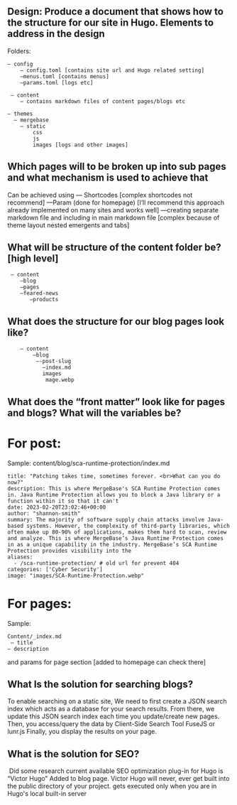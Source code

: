 ## Design: Produce a document that shows how to the structure for our site in Hugo. Elements to address in the design
 Folders:
```
— config
  	— config.toml [contains site url and Hugo related setting]
  	—menus.toml [contains menus]
  	—params.toml [logs etc]

 — content
	— contains markdown files of content pages/blogs etc

— themes 
  — mergebase
	— static 
		css
		js
		images [logs and other images]
```

## Which pages will to be broken up into sub pages and what mechanism is used to achieve that
		
Can be achieved using 
— Shortcodes [complex  shortcodes not recommend]
—Param (done for homepage) [I’ll recommend this approach already implemented on many sites and works well]
—creating separate markdown file and including in main markdown file  [complex  because of theme layout nested emergents and tabs]


## What will be structure of the content folder be? [high level]
```
 — content
	—blog
	—pages
	—feared-news
       —products
```

## What does the structure for our blog pages look like?
```
	— content
		—blog
		 —-post-slug
		   —index.md
		   images
		    mage.webp
```	

## What does the “front matter” look like for pages and blogs? What will the variables be?

# For post:
Sample:
content/blog/sca-runtime-protection/index.md
```
title: "Patching takes time, sometimes forever. <br>What can you do now?"
description: This is where MergeBase's SCA Runtime Protection comes in. Java Runtime Protection allows you to block a Java library or a function within it so that it can't
date: 2023-02-20T23:02:46+00:00
author: "shannon-smith"
summary: The majority of software supply chain attacks involve Java-based systems. However, the complexity of third-party libraries, which often make up 80-90% of applications, makes them hard to scan, review and analyze. This is where MergeBase’s Java Runtime Protection comes in as a unique capability in the industry. MergeBase’s SCA Runtime Protection provides visibility into the 
aliases: 
  - /sca-runtime-protection/ # old url for prevent 404
categories: ['Cyber Security']
image: "images/SCA-Runtime-Protection.webp"
```


# For pages:
Sample: 
```
Content/_index.md
 — title
— description
```

and params for page section [added to homepage can check there]

 

## What Is the solution for searching blogs?
To enable searching on a static site, 
We need to first create a JSON search index which acts as a database for your search results. 
From there, we update this JSON search index each time you update/create new pages. 
Then, you access/query the data by Client-Side Search Tool FuseJS or lunr.js
Finally, you display the results on your page.

## What is the solution for SEO? 
 Did some research current available  SEO optimization plug-in for Hugo is “Victor Hugo”
Added to blog page. Victor Hugo will never, ever get built into the public directory of your project.
gets executed only when you are in Hugo's local built-in server

